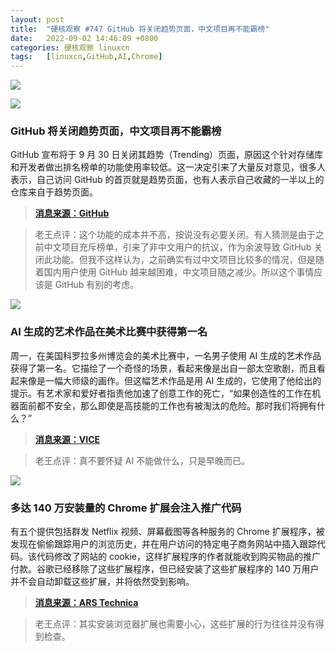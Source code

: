 ```yaml
---
layout: post
title:	"硬核观察 #747 GitHub 将关闭趋势页面，中文项目再不能霸榜"
date:	2022-09-02 14:46:09 +0800 
categories:	硬核观察 linuxcn 
tags:	[linuxcn,GitHub,AI,Chrome]
---
```



![](/Asserts/Images//attachment/album/202209/02/144527o7z8x374k4v24xzz.jpg)


![](/Asserts/Images//attachment/album/202209/02/144522g99ig93g0j9qbkrq.jpg)


### GitHub 将关闭趋势页面，中文项目再不能霸榜


GitHub 宣布将于 9 月 30 日关闭其趋势（Trending）页面，原因这个针对存储库和开发者做出排名榜单的功能使用率较低。这一决定引来了大量反对意见，很多人表示，自己访问 GitHub 的首页就是趋势页面，也有人表示自己收藏的一半以上的仓库来自于趋势页面。



> 
> **[消息来源：GitHub](https://github.com/trending)**
> 
> 
> 



> 
> 老王点评：这个功能的成本并不高，按说没有必要关闭。有人猜测是由于之前中文项目充斥榜单，引来了非中文用户的抗议，作为余波导致 GitHub 关闭此功能。但我不这样认为，之前确实有过中文项目比较多的情况，但是随着国内用户使用 GitHub 越来越困难，中文项目随之减少。所以这个事情应该是 GitHub 有别的考虑。
> 
> 
> 


![](/Asserts/Images//attachment/album/202209/02/144553dz88hzxk8dmqy8wq.jpg)


### AI 生成的艺术作品在美术比赛中获得第一名


周一，在美国科罗拉多州博览会的美术比赛中，一名男子使用 AI 生成的艺术作品获得了第一名。它描绘了一个奇怪的场景，看起来像是出自一部太空歌剧，而且看起来像是一幅大师级的画作。但这幅艺术作品是用 AI 生成的，它使用了他给出的提示。有艺术家和爱好者指责他加速了创意工作的死亡，“如果创造性的工作在机器面前都不安全，那么即使是高技能的工作也有被淘汰的危险。那时我们将拥有什么？”



> 
> **[消息来源：VICE](https://www.vice.com/en/article/bvmvqm/an-ai-generated-artwork-won-first-place-at-a-state-fair-fine-arts-competition-and-artists-are-pissed)**
> 
> 
> 



> 
> 老王点评：真不要怀疑 AI 不能做什么，只是早晚而已。
> 
> 
> 


![](/Asserts/Images//attachment/album/202209/02/144556z1l2ck7l5743uyhc.jpg)


### 多达 140 万安装量的 Chrome 扩展会注入推广代码


有五个提供包括群发 Netflix 视频、屏幕截图等各种服务的 Chrome 扩展程序，被发现在偷偷跟踪用户的浏览历史，并在用户访问的特定电子商务网站中插入跟踪代码。该代码修改了网站的 cookie，这样扩展程序的作者就能收到购买物品的推广付款。谷歌已经移除了这些扩展程序，但已经安装了这些扩展程序的 140 万用户并不会自动卸载这些扩展，并将依然受到影响。



> 
> **[消息来源：ARS Technica](https://arstechnica.com/information-technology/2022/08/google-removes-extensions-that-covertly-tracked-users-and-injected-javascript/)**
> 
> 
> 



> 
> 老王点评：其实安装浏览器扩展也需要小心，这些扩展的行为往往并没有得到检查。
> 
> 
>
